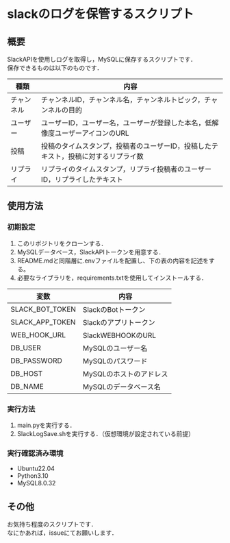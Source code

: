 # slackのログを保管するスクリプト
  
## 概要
SlackAPIを使用しログを取得し，MySQLに保存するスクリプトです．  
保存できるものは以下のものです．  
  
|種類|内容|
|---|---|
|チャンネル|チャンネルID，チャンネル名，チャンネルトピック，チャンネルの目的|
|ユーザー|ユーザーID，ユーザー名，ユーザーが登録した本名，低解像度ユーザーアイコンのURL|
|投稿|投稿のタイムスタンプ，投稿者のユーザーID，投稿したテキスト，投稿に対するリプライ数|
|リプライ|リプライのタイムスタンプ，リプライ投稿者のユーザーID，リプライしたテキスト|
  
## 使用方法  
### 初期設定
1. このリポジトリをクローンする．  
1. MySQLデータベース，SlackAPIトークンを用意する．
1. README.mdと同階層に.envファイルを配置し、下の表の内容を記述をする。  
1. 必要なライブラリを，requirements.txtを使用してインストールする．  
  
|変数|内容|
|---|---|
|SLACK_BOT_TOKEN|SlackのBotトークン|
|SLACK_APP_TOKEN|Slackのアプリトークン|
|WEB_HOOK_URL|SlackWEBHOOKのURL|
|DB_USER|MySQLのユーザー名|
|DB_PASSWORD|MySQLのパスワード|
|DB_HOST|MySQLのホストのアドレス|
|DB_NAME|MySQLのデータベース名|
  
  
### 実行方法
1. main.pyを実行する．  
1. SlackLogSave.shを実行する．（仮想環境が設定されている前提）  

### 実行確認済み環境
- Ubuntu22.04
- Python3.10
- MySQL8.0.32

## その他
お気持ち程度のスクリプトです．  
なにかあれば，issueにてお願いします．  
  